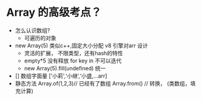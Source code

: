 # Array 的高级考点？


- 怎么认识数组?
    - 可遍历的对象
-  new Array(5)
      类似c++,固定大小分配  v8 引擎对arr 设计
      - 灵活的扩展， 不限类型，还有hash的特性
      - empty*5  没有释放 for key in  不可以迭代
      - new Array(5).fill(undefined)  统一
- [] 数组字面量
    ['小莉',‘小继’,‘小盛,...arr]
- 静态方法
    Array.of(1,2,3)// 已经有了数组
    Array.from() // 转换， (类数组，填充计算)